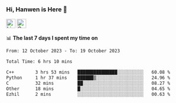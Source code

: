 ### Hi, Hanwen is Here 👋
<p>
	<a href="https://www.linkedin.com/in/liu-hanwen/"><img src="https://img.shields.io/badge/@hanwen-0A66C2?style=flat&logo=LinkedIn&logoColor=white" alt="Linkedin"  height="25px"/></a> 
	<a href="https://scholar.google.com/citations?user=HDF0su0AAAAJ"><img src="https://img.shields.io/badge/scholar-4385FE.svg?&style=plastic&logo=google-scholar&logoColor=white" alt="Google Scholar" height="25px"> </a>
</p>

📊 **The last 7 days I spent my time on** 
<!--START_SECTION:waka-->

```txt
From: 12 October 2023 - To: 19 October 2023

Total Time: 6 hrs 10 mins

C++        3 hrs 53 mins   ███████████████░░░░░░░░░░   60.08 %
Python     1 hr 37 mins    ██████▒░░░░░░░░░░░░░░░░░░   24.96 %
C          32 mins         ██░░░░░░░░░░░░░░░░░░░░░░░   08.27 %
Other      18 mins         █░░░░░░░░░░░░░░░░░░░░░░░░   04.65 %
Ezhil      2 mins          ░░░░░░░░░░░░░░░░░░░░░░░░░   00.63 %
```

<!--END_SECTION:waka-->


<!--
**david990917/david990917** is a ✨ _special_ ✨ repository because its `README.md` (this file) appears on your GitHub profile.

Here are some ideas to get you started:

- 🔭 I’m currently working on ...
- 🌱 I’m currently learning ...
- 👯 I’m looking to collaborate on ...
- 🤔 I’m looking for help with ...
- 💬 Ask me about ...
- 📫 How to reach me: ...
- 😄 Pronouns: ...
- ⚡ Fun fact: ...
-->
